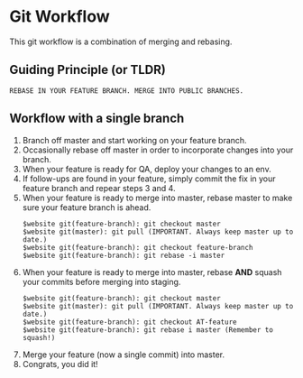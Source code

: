 # Git Workflow
This git workflow is a combination of merging and rebasing.

## Guiding Principle (or TLDR)

	REBASE IN YOUR FEATURE BRANCH. MERGE INTO PUBLIC BRANCHES.
 
## Workflow with a single branch 

1. Branch off master and start working on your feature branch.
2. Occasionally rebase off master in order to incorporate changes into your branch.
3. When your feature is ready for QA, deploy your changes to an env.
4. If follow-ups are found in your feature, simply commit the fix in your feature branch and repear steps 3 and 4.
5. When your feature is ready to merge into master, rebase master to make sure your feature branch is ahead.
	```
	$website git(feature-branch): git checkout master
	$website git(master): git pull (IMPORTANT. Always keep master up to date.)
	$website git(feature-branch): git checkout feature-branch
	$website git(feature-branch): git rebase -i master
	```
6. When your feature is ready to merge into master, rebase **AND** squash your commits before merging into staging.
	```
	$website git(feature-branch): git checkout master
	$website git(master): git pull (IMPORTANT. Always keep master up to date.)
	$website git(feature-branch): git checkout AT-feature
	$website git(feature-branch): git rebase i master (Remember to squash!)
	```
7. Merge your feature (now a single commit) into master.
8. Congrats, you did it!
